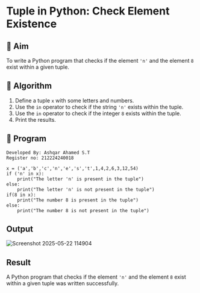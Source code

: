 # Tuple in Python: Check Element Existence

## 🎯 Aim
To write a Python program that checks if the element `'n'` and the element `8` exist within a given tuple.

## 🧠 Algorithm
1. Define a tuple `x` with some letters and numbers.
2. Use the `in` operator to check if the string `'n'` exists within the tuple.
3. Use the `in` operator to check if the integer `8` exists within the tuple.
4. Print the results.

## 🧾 Program
```
Developed By: Ashqar Ahamed S.T
Register no: 212224240018
```
```
x = ('a','b','c','n','e','s','t',1,4,2,6,3,12,54)
if ('n' in x):
    print("The letter 'n' is present in the tuple")
else:
    print("The letter 'n' is not present in the tuple")
if(8 in x):
    print("The number 8 is present in the tuple")
else:
    print("The number 8 is not present in the tuple")
```


## Output


![Screenshot 2025-05-22 114904](https://github.com/user-attachments/assets/9e08d2b6-fe2a-4f36-8e65-97bf9278cf55)


## Result
A Python program that checks if the element `'n'` and the element `8` exist within a given tuple was written successfully.
